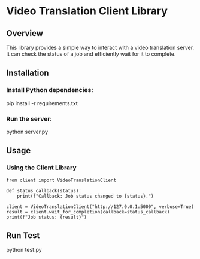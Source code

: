 # Video Translation Client Library

## Overview

This library provides a simple way to interact with a video translation server. It can check the status of a job and efficiently wait for it to complete.

## Installation

### Install Python dependencies:

pip install -r requirements.txt


### Run the server:

python server.py


## Usage

### Using the Client Library

```
from client import VideoTranslationClient

def status_callback(status):
    print(f"Callback: Job status changed to {status}.")

client = VideoTranslationClient("http://127.0.0.1:5000", verbose=True)
result = client.wait_for_completion(callback=status_callback)
print(f"Job status: {result}")
```


## Run Test

python test.py
